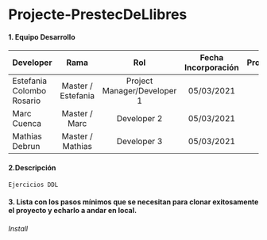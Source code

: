# Projecte-PrestecDeLlibres

#### 1. Equipo Desarrollo 

| Developer | Rama | Rol | Fecha Incorporación | Proyecto | Versión |
| --- | :---:  | :---:  | :---:  | :---: | :---:  |
| Estefania Colombo Rosario| Master / Estefania | Project Manager/Developer 1  | 05/03/2021 |   |   1.0|
| Marc Cuenca | Master / Marc | Developer 2 | 05/03/2021 |   |   1.0|
| Mathias Debrun | Master / Mathias | Developer 3| 05/03/2021 |   |   1.0|


#### 2.Descripción 
```
Ejercicios DDL 
```
#### 3. Lista con los pasos mínimos que se necesitan para clonar exitosamente el proyecto y echarlo a andar en local.
###### Install
```

```

